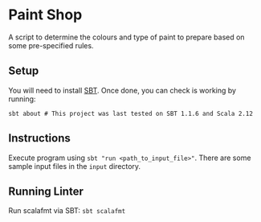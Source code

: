 # Paint Shop

A script to determine the colours and type of paint to prepare based on some pre-specified rules.

## Setup

You will need to install [SBT](https://www.scala-sbt.org/1.0/docs/Setup.html). Once done, you can check is working by running:

```
sbt about # This project was last tested on SBT 1.1.6 and Scala 2.12
```

## Instructions

Execute program using `sbt "run <path_to_input_file>"`. There are some sample input files in the `input` directory.

## Running Linter

Run scalafmt via SBT: `sbt scalafmt`